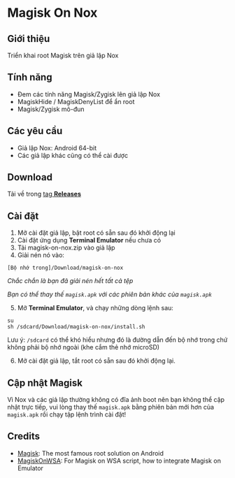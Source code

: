 # Magisk On Nox
## Giới thiệu
Triển khai root Magisk trên giả lập Nox

## Tính năng
- Đem các tính năng Magisk/Zygisk  lên giả lập Nox
- MagiskHide / MagiskDenyList để ẩn root
- Magisk/Zygisk mô-đun

## Các yêu cầu
- Giả lập Nox: Android 64-bit
- Các giả lập khác cũng có thể cài được

## Download
Tải về trong [tag **Releases**](https://github.com/HuskyDG/MagiskOnNox/releases) 

## Cài đặt

1. Mở cài đặt giả lập, bật root có sẵn sau đó khởi động lại
2. Cài đặt ứng dụng **Terminal Emulator** nếu chưa có
3. Tải magisk-on-nox.zip vào giả lập
4. Giải nén nó vào:

 `[Bộ nhớ trong]/Download/magisk-on-nox`

*Chắc chắn là bạn đã giải nén hết tất cả tệp*

*Bạn có thể thay thế `magisk.apk` với các phiên bản khác của `magisk.apk`*

5. Mở **Terminal Emulator**, và chạy những dòng lệnh sau:
```
su
sh /sdcard/Download/magisk-on-nox/install.sh
```

Lưu ý: `/sdcard` có thể khó hiểu nhưng đó là đường dẫn đến bộ nhớ trong chứ không phải bộ nhớ ngoài (khe cắm thẻ nhớ microSD)

6. Mở cài đặt giả lập, tắt root có sẵn sau đó khởi động lại.

## Cập nhật Magisk

Vì Nox và các giả lập thường không có đĩa ảnh boot nên bạn không thể cập nhật trực tiếp, vui lòng thay thế `magisk.apk` bằng phiên bản mới hơn của` magisk.apk` rồi chạy tập lệnh trình cài đặt!

## Credits
- [Magisk](https://github.com/topjohnwu/Magisk): The most famous root solution on Android
- [MagiskOnWSA](https://github.com/LSPosed/MagiskOnWSA): For Magisk on WSA script, how to integrate Magisk on Emulator
